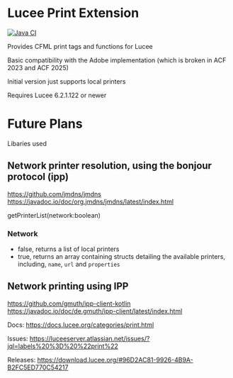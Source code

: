 # Lucee Print Extension

[![Java CI](https://github.com/lucee/extension-print/actions/workflows/main.yml/badge.svg)](https://github.com/lucee/extension-print/actions/workflows/main.yml)

Provides CFML print tags and functions for Lucee

Basic compatibility with the Adobe implementation (which is broken in ACF 2023 and ACF 2025)

Initial version just supports local printers

Requires Lucee 6.2.1.122 or newer

# Future Plans

Libaries used

## Network printer resolution, using the bonjour protocol (ipp)

https://github.com/jmdns/jmdns
https://javadoc.io/doc/org.jmdns/jmdns/latest/index.html

getPrinterList(network:boolean)

### Network

- false, returns a list of local printers
- true, returns an array containing structs detailing the available printers, including, `name`, `url` and `properties`

## Network printing using IPP

https://github.com/gmuth/ipp-client-kotlin
https://javadoc.io/doc/de.gmuth/ipp-client/latest/index.html

Docs: https://docs.lucee.org/categories/print.html

Issues: https://luceeserver.atlassian.net/issues/?jql=labels%20%3D%20%22print%22

Releases: https://download.lucee.org/#96D2AC81-9926-4B9A-B2FC5ED770C54217
